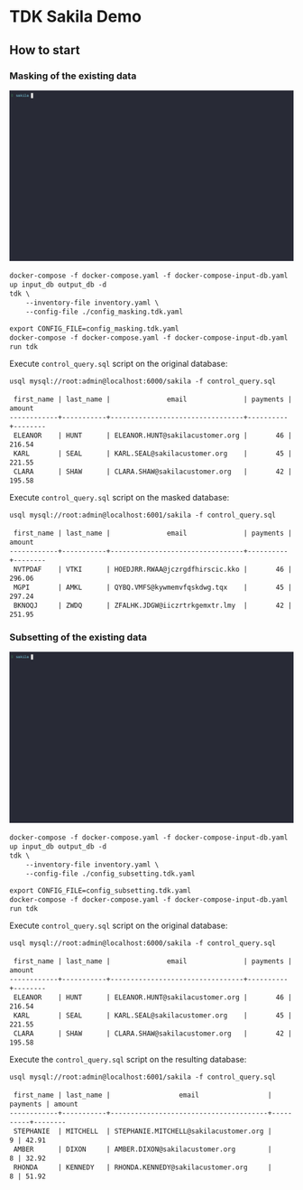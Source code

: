 # TDK Sakila Demo


## How to start

### Masking of the existing data

![masking demo](masking.gif)

```shell
docker-compose -f docker-compose.yaml -f docker-compose-input-db.yaml up input_db output_db -d
tdk \
    --inventory-file inventory.yaml \
    --config-file ./config_masking.tdk.yaml
```


```shell
export CONFIG_FILE=config_masking.tdk.yaml
docker-compose -f docker-compose.yaml -f docker-compose-input-db.yaml run tdk
```

Execute `control_query.sql` script on the original database:

```shell
usql mysql://root:admin@localhost:6000/sakila -f control_query.sql

 first_name | last_name |              email              | payments | amount
------------+-----------+---------------------------------+----------+--------
 ELEANOR    | HUNT      | ELEANOR.HUNT@sakilacustomer.org |       46 | 216.54
 KARL       | SEAL      | KARL.SEAL@sakilacustomer.org    |       45 | 221.55
 CLARA      | SHAW      | CLARA.SHAW@sakilacustomer.org   |       42 | 195.58
```

Execute `control_query.sql` script on the masked database:

```shell
usql mysql://root:admin@localhost:6001/sakila -f control_query.sql

 first_name | last_name |              email              | payments | amount
------------+-----------+---------------------------------+----------+--------
 NVTPDAF    | VTKI      | HOEDJRR.RWAA@jczrgdfhirscic.kko |       46 | 296.06
 MGPI       | AMKL      | QYBQ.VMFS@kywmemvfqskdwg.tqx    |       45 | 297.24
 BKNOQJ     | ZWDQ      | ZFALHK.JDGW@iiczrtrkgemxtr.lmy  |       42 | 251.95
```


### Subsetting of the existing data

![subsetting demo](subsetting.gif)

```shell
docker-compose -f docker-compose.yaml -f docker-compose-input-db.yaml up input_db output_db -d
tdk \
    --inventory-file inventory.yaml \
    --config-file ./config_subsetting.tdk.yaml
```

```shell
export CONFIG_FILE=config_subsetting.tdk.yaml
docker-compose -f docker-compose.yaml -f docker-compose-input-db.yaml run tdk
```


Execute `control_query.sql` script on the original database:

```shell
usql mysql://root:admin@localhost:6000/sakila -f control_query.sql

 first_name | last_name |              email              | payments | amount
------------+-----------+---------------------------------+----------+--------
 ELEANOR    | HUNT      | ELEANOR.HUNT@sakilacustomer.org |       46 | 216.54
 KARL       | SEAL      | KARL.SEAL@sakilacustomer.org    |       45 | 221.55
 CLARA      | SHAW      | CLARA.SHAW@sakilacustomer.org   |       42 | 195.58
```

Execute the `control_query.sql` script on the resulting database:

```shell
usql mysql://root:admin@localhost:6001/sakila -f control_query.sql

 first_name | last_name |                 email                 | payments | amount
------------+-----------+---------------------------------------+----------+--------
 STEPHANIE  | MITCHELL  | STEPHANIE.MITCHELL@sakilacustomer.org |        9 | 42.91
 AMBER      | DIXON     | AMBER.DIXON@sakilacustomer.org        |        8 | 32.92
 RHONDA     | KENNEDY   | RHONDA.KENNEDY@sakilacustomer.org     |        8 | 51.92
```
